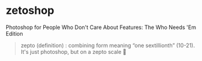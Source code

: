 # zetoshop

Photoshop for People Who Don't Care About Features: The Who Needs 'Em Edition

> zepto (definition) : combining form meaning “one sextillionth” (10-21).
> It's just photoshop, but on a zepto scale 🤏
